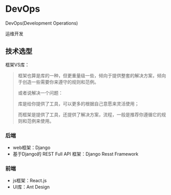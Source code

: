 # DevOps

DevOps\(Development Operations\)

运维开发

## 技术选型

框架VS库：

> 框架也算是库的一种，但更重量级一些，倾向于提供整套的解决方案，倾向于创造一些需要你来遵守的规则和范例。
>
> 或者说解决一个问题：
>
> 库是给你提供了工具，可以更多的根据自己意愿来灵活使用；
>
> 而框架是提供了工具，还提供了解决方案，流程，一般是推荐你遵循它的规则和范例来使用。

### 后端

* web框架：Django
* 基于Django的 REST Full API 框架：Django Resst Framework

### 前端

* js框架：React.js
* UI库：Ant Design



